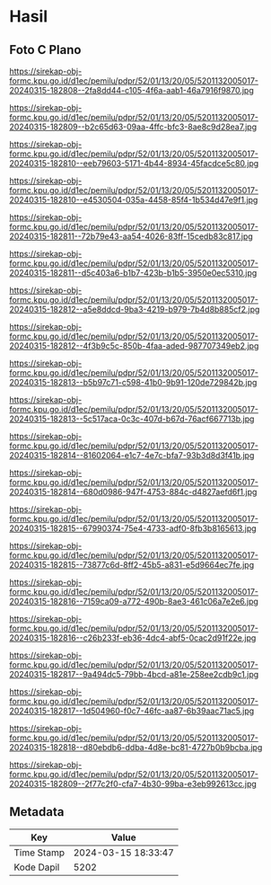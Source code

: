 # Hasil

## Foto C Plano

https://sirekap-obj-formc.kpu.go.id/d1ec/pemilu/pdpr/52/01/13/20/05/5201132005017-20240315-182808--2fa8dd44-c105-4f6a-aab1-46a7916f9870.jpg

https://sirekap-obj-formc.kpu.go.id/d1ec/pemilu/pdpr/52/01/13/20/05/5201132005017-20240315-182809--b2c65d63-09aa-4ffc-bfc3-8ae8c9d28ea7.jpg

https://sirekap-obj-formc.kpu.go.id/d1ec/pemilu/pdpr/52/01/13/20/05/5201132005017-20240315-182810--eeb79603-5171-4b44-8934-45facdce5c80.jpg

https://sirekap-obj-formc.kpu.go.id/d1ec/pemilu/pdpr/52/01/13/20/05/5201132005017-20240315-182810--e4530504-035a-4458-85f4-1b534d47e9f1.jpg

https://sirekap-obj-formc.kpu.go.id/d1ec/pemilu/pdpr/52/01/13/20/05/5201132005017-20240315-182811--72b79e43-aa54-4026-83ff-15cedb83c817.jpg

https://sirekap-obj-formc.kpu.go.id/d1ec/pemilu/pdpr/52/01/13/20/05/5201132005017-20240315-182811--d5c403a6-b1b7-423b-b1b5-3950e0ec5310.jpg

https://sirekap-obj-formc.kpu.go.id/d1ec/pemilu/pdpr/52/01/13/20/05/5201132005017-20240315-182812--a5e8ddcd-9ba3-4219-b979-7b4d8b885cf2.jpg

https://sirekap-obj-formc.kpu.go.id/d1ec/pemilu/pdpr/52/01/13/20/05/5201132005017-20240315-182812--4f3b9c5c-850b-4faa-aded-987707349eb2.jpg

https://sirekap-obj-formc.kpu.go.id/d1ec/pemilu/pdpr/52/01/13/20/05/5201132005017-20240315-182813--b5b97c71-c598-41b0-9b91-120de729842b.jpg

https://sirekap-obj-formc.kpu.go.id/d1ec/pemilu/pdpr/52/01/13/20/05/5201132005017-20240315-182813--5c517aca-0c3c-407d-b67d-76acf667713b.jpg

https://sirekap-obj-formc.kpu.go.id/d1ec/pemilu/pdpr/52/01/13/20/05/5201132005017-20240315-182814--81602064-e1c7-4e7c-bfa7-93b3d8d3f41b.jpg

https://sirekap-obj-formc.kpu.go.id/d1ec/pemilu/pdpr/52/01/13/20/05/5201132005017-20240315-182814--680d0986-947f-4753-884c-d4827aefd6f1.jpg

https://sirekap-obj-formc.kpu.go.id/d1ec/pemilu/pdpr/52/01/13/20/05/5201132005017-20240315-182815--67990374-75e4-4733-adf0-8fb3b8165613.jpg

https://sirekap-obj-formc.kpu.go.id/d1ec/pemilu/pdpr/52/01/13/20/05/5201132005017-20240315-182815--73877c6d-8ff2-45b5-a831-e5d9664ec7fe.jpg

https://sirekap-obj-formc.kpu.go.id/d1ec/pemilu/pdpr/52/01/13/20/05/5201132005017-20240315-182816--7159ca09-a772-490b-8ae3-461c06a7e2e6.jpg

https://sirekap-obj-formc.kpu.go.id/d1ec/pemilu/pdpr/52/01/13/20/05/5201132005017-20240315-182816--c26b233f-eb36-4dc4-abf5-0cac2d91f22e.jpg

https://sirekap-obj-formc.kpu.go.id/d1ec/pemilu/pdpr/52/01/13/20/05/5201132005017-20240315-182817--9a494dc5-79bb-4bcd-a81e-258ee2cdb9c1.jpg

https://sirekap-obj-formc.kpu.go.id/d1ec/pemilu/pdpr/52/01/13/20/05/5201132005017-20240315-182817--1d504960-f0c7-46fc-aa87-6b39aac71ac5.jpg

https://sirekap-obj-formc.kpu.go.id/d1ec/pemilu/pdpr/52/01/13/20/05/5201132005017-20240315-182818--d80ebdb6-ddba-4d8e-bc81-4727b0b9bcba.jpg

https://sirekap-obj-formc.kpu.go.id/d1ec/pemilu/pdpr/52/01/13/20/05/5201132005017-20240315-182809--2f77c2f0-cfa7-4b30-99ba-e3eb992613cc.jpg


## Metadata

| Key        | Value               |
| ---------- | ------------------- |
| Time Stamp | 2024-03-15 18:33:47 |
| Kode Dapil | 5202                |



